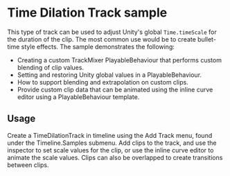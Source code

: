 # Time Dilation Track sample

This type of track can be used to adjust Unity's global `Time.timeScale` for the duration of the clip. The most common
use would be to create bullet-time style effects. The sample demonstrates the following:

* Creating a custom TrackMixer PlayableBehaviour that performs custom blending of clip values.
* Setting and restoring Unity global values in a PlayableBehaviour.
* How to support blending and extrapolation on custom clips.
* Provide custom clip data that can be animated using the inline curve editor using a PlayableBehaviour template.

## Usage

Create a TimeDilationTrack in timeline using the Add Track menu, found under the Timeline.Samples submenu. Add clips to
the track, and use the inspector to set scale values for the clip, or use the inline curve editor to animate the scale
values. Clips can also be overlapped to create transitions between clips.
